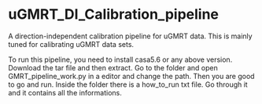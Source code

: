 # uGMRT_DI_Calibration_pipeline
A direction-independent calibration pipeline for uGMRT data. This is mainly tuned for calibrating uGMRT data sets.


To run this pipeline, you need to install casa5.6 or any above version. 
Download the tar file and then extract. 
Go to the folder and open GMRT_pipeline_work.py in a editor and change the path. 
Then you are good to go and run.
 Inside the folder there is a how_to_run txt file. Go through it and it contains all the informations. 


